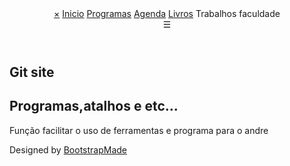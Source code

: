<!DOCTYPE html>
<html lang="pt">

<head>
  <meta charset="utf-8">
  <meta name="viewport" content="width=device-width, initial-scale=1">
  <!-- <title>Padaria Cyber </title> -->
  <meta name="description" content="Free Bootstrap Theme by BootstrapMade.com">
  <meta name="keywords" content="free website templates, free bootstrap themes, free template, free bootstrap, free website template">
  <script src="https://ajax.googleapis.com/ajax/libs/jquery/2.1.1/jquery.min.js"></script>
    <link rel="stylesheet" type="text/css" href="https://fonts.googleapis.com/css?family=Satisfy|Bree+Serif|Candal|PT+Sans">
  <link rel="stylesheet" type="text/css" href="css/font-awesome.min.css">
  <link rel="stylesheet" type="text/css" href="css/bootstrap.min.css">
  <link rel="stylesheet" type="text/css" href="css/style.css">
  <!-- =======================================================
    Theme Name: Delicious
    Theme URL: https://bootstrapmade.com/delicious-free-restaurant-bootstrap-theme/
    Author: BootstrapMade.com
    Author URL: https://bootstrapmade.com
  ======================================================= -->
  <script>
    $("document").ready(function(){
        $(".esconder").hide();
     });
  </script>
</head>

<body>
  <!--banner-->
  <section id="banner">
    <div class="bg-color">
      <header id="header">
        <div class="container">
          <div id="mySidenav" class="sidenav">
            <a href="javascript:void(0)" class="closebtn" onclick="closeNav()">&times;</a>
            <a href="index.html">Inicio</a>
            <a href="pagina2.html"class="esconder">Programas</a>
            <a href="pagina3.html" class="esconder">Agenda</a>
            <a href="pagina4.html" class="esconder">Livros</a>
            <a>Trabalhos faculdade</a>
          </div>
          <!-- Use any element to open the sidenav -->
          <span onclick="openNav()" class="pull-right menu-icon">☰</span>
        </div>
      </header>
      <div class="container">
        <div class="row">
          <div class="inner text-center">
            <h1 class="logo-name">Git site</h1>
            <h2>Programas,atalhos e etc...</h2>
            <p>Função facilitar o uso de ferramentas e programa para o andre</p>
          </div>
        </div>
      </div>
    </div>
  </section>
  <!-- / banner -->
  <!--about-->
  <!-- <section id="about" class="section-padding">
    <div class="container">
      <div class="row">
        <div class="col-md-12 text-center marb-35">
          <h1 class="header-h">Um pouco sobre a Padaria Cyber</h1>
          <p class="header-p">Quando a Padaria Cyber foi inaugurada
		  a principal preocupação era proporcionar uma experiência única para nossos clientes.

         Desde 2010 a Padaria Cyber continua a encantar os cariocas e visitantes da cidade do Rio de janeiro.

         Milhares de clientes visitam a padaria todos os dias e nós estamos aqui 24 horas produzindo,
		 atendendo e encantando. Do café da manhã, passando pelo almoço, o cafezinho da tarde,
		 não poderia faltar o happy hour, jantar e a reunião descontraída entre amigos noite a dentro,
		 você sempre poderá contar conosco. </p>
        </div>
        <div class="col-md-1"></div>
        <div class="col-md-10">
          <div class="col-md-6 col-sm-6">
            <div class="about-info">
              <h2 class="heading">Queremos destacar: </h2>
              <p>Nossas qualidades e caracteristicas</p>
              <div class="details-list">
                <ul>
                  <li><i class="fa fa-check"></i>A Padaria Cyber reúne em um único espaço delicias gastronômicas
				  de encher a boca d’água. São 10 seções distribuídas em um ambiente confortável e funcional,
				  tudo para que você se sinta totalmente a vontade.</li>
                  <li><i class="fa fa-check"></i>A Padaria Cyber conta com o apoio de uma equipe composta
				  por mais de 280 profissionais para lhe proporcionar uma agradável e deliciosa experiência.
				  A tecnologia é um diferencial que acompanha a Padaria Cyber desde a sua criação.</li>
                  <li><i class="fa fa-check"></i>Suporte para todos os processos de negócios envolvidos por trás desta grande empresa.
				  Juntamos a tudo isto, a localização no maior centro empresarial de América Latina e temos a receita
				  de uma das maiores padarias do Rio de Janeiro.</li>

                </ul>
              </div>
            </div>
          </div>
          <div class="col-md-6 col-sm-6">
            <img src="img/res01.jpg" alt="" class="img-responsive">
          </div>
        </div>
        <div class="col-md-1"></div>
      </div>
    </div>
  </section> -->
  <!--/about-->
  <!-- event -->



  <!--/ event -->
  <!-- menu -->



  <!--/ menu -->
  <!-- contact -->


  <!-- / contact -->
  <!-- footer -->

  <footer class="footer text-center">
    <div class="footer-top">
      <div class="row">
        <div class="col-md-offset-3 col-md-6 text-center">
          <div class="widget">
            <div class="social-list">
              <!-- <a href="https://twitter.com/login?lang=pt" target="_blank"><i class="fa fa-twitter" aria-hidden="true"></i></a>
              <a href="https://www.facebook.com/" target="_blank"><i class="fa fa-facebook" aria-hidden="true"></i></a> -->
            </div>
            <p class="copyright clear-float">
              <!-- © Delicious Theme. All Rights Reserved -->
              <div class="credits">
                <!--
                  All the links in the footer should remain intact.
                  You can delete the links only if you purchased the pro version.
                  Licensing information: https://bootstrapmade.com/license/
                  Purchase the pro version with working PHP/AJAX contact form: https://bootstrapmade.com/buy/?theme=Delicious
                -->
                Designed by <a href="https://bootstrapmade.com/">BootstrapMade</a>
              </div>
            </p>
          </div>
        </div>
      </div>
    </div>
  </footer>
  <!-- / footer -->

  <script src="js/jquery.min.js"></script>
  <script src="js/jquery.easing.min.js"></script>
  <script src="js/bootstrap.min.js"></script>
  <script src="js/custom.js"></script>
  <script src="contactform/contactform.js"></script>

</body>

</html>
